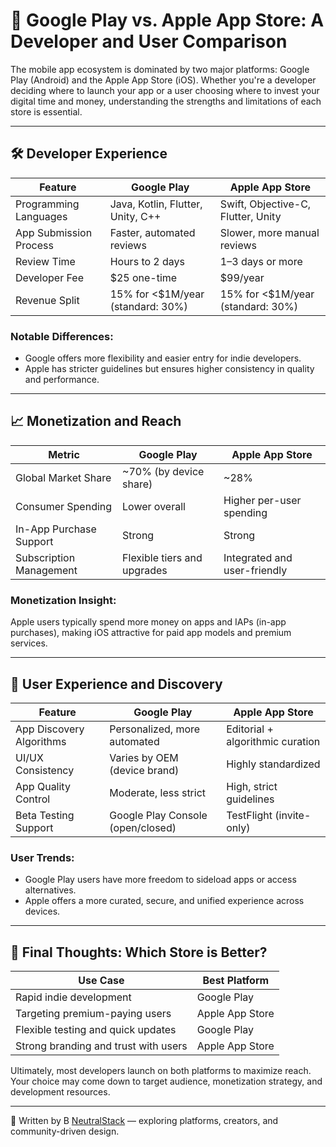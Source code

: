 # 📱 Google Play vs. Apple App Store: A Developer and User Comparison

The mobile app ecosystem is dominated by two major platforms: Google Play (Android) and the Apple App Store (iOS). Whether you're a developer deciding where to launch your app or a user choosing where to invest your digital time and money, understanding the strengths and limitations of each store is essential.

---

## 🛠️ Developer Experience

| Feature                | Google Play                         | Apple App Store                     |
|------------------------|--------------------------------------|-------------------------------------|
| Programming Languages  | Java, Kotlin, Flutter, Unity, C++   | Swift, Objective-C, Flutter, Unity  |
| App Submission Process | Faster, automated reviews           | Slower, more manual reviews         |
| Review Time            | Hours to 2 days                     | 1–3 days or more                    |
| Developer Fee          | $25 one-time                        | $99/year                            |
| Revenue Split          | 15% for <$1M/year (standard: 30%)   | 15% for <$1M/year (standard: 30%)   |

### Notable Differences:
- Google offers more flexibility and easier entry for indie developers.
- Apple has stricter guidelines but ensures higher consistency in quality and performance.

---

## 📈 Monetization and Reach

| Metric                     | Google Play                    | Apple App Store                   |
|----------------------------|--------------------------------|----------------------------------|
| Global Market Share        | ~70% (by device share)         | ~28%                              |
| Consumer Spending          | Lower overall                  | Higher per-user spending          |
| In-App Purchase Support    | Strong                         | Strong                            |
| Subscription Management    | Flexible tiers and upgrades    | Integrated and user-friendly      |

### Monetization Insight:
Apple users typically spend more money on apps and IAPs (in-app purchases), making iOS attractive for paid app models and premium services.

---

## 📲 User Experience and Discovery

| Feature                      | Google Play                         | Apple App Store                    |
|------------------------------|--------------------------------------|-------------------------------------|
| App Discovery Algorithms     | Personalized, more automated         | Editorial + algorithmic curation    |
| UI/UX Consistency            | Varies by OEM (device brand)         | Highly standardized                 |
| App Quality Control          | Moderate, less strict                | High, strict guidelines             |
| Beta Testing Support         | Google Play Console (open/closed)    | TestFlight (invite-only)            |

### User Trends:
- Google Play users have more freedom to sideload apps or access alternatives.
- Apple offers a more curated, secure, and unified experience across devices.

---

## 🎯 Final Thoughts: Which Store is Better?

| Use Case                                  | Best Platform            |
|-------------------------------------------|--------------------------|
| Rapid indie development                   | Google Play              |
| Targeting premium-paying users            | Apple App Store          |
| Flexible testing and quick updates        | Google Play              |
| Strong branding and trust with users      | Apple App Store          |

Ultimately, most developers launch on both platforms to maximize reach. Your choice may come down to target audience, monetization strategy, and development resources.

---

📝 Written by B [NeutralStack](https://github.com/neutralstack) — exploring platforms, creators, and community-driven design.

